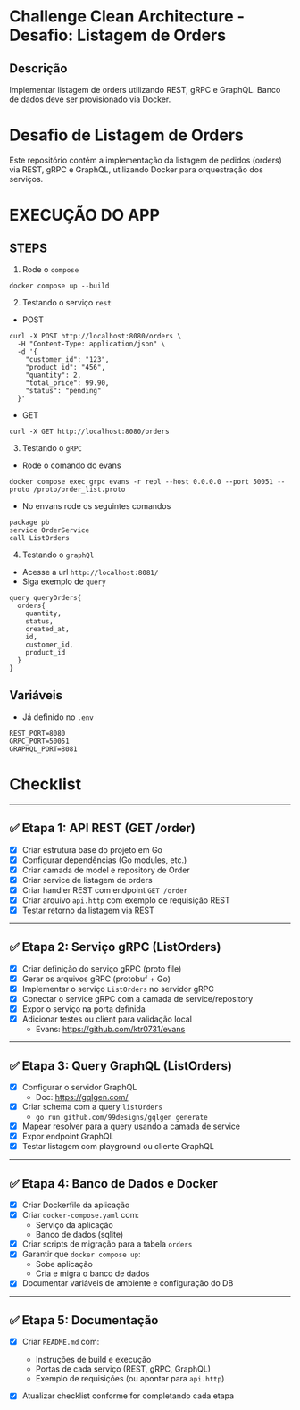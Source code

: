 # Challenge Clean Architecture - Desafio: Listagem de Orders

## Descrição
Implementar listagem de orders utilizando REST, gRPC e GraphQL. Banco de dados deve ser provisionado via Docker. 

# Desafio de Listagem de Orders

Este repositório contém a implementação da listagem de pedidos (orders) via REST, gRPC e GraphQL, utilizando Docker para orquestração dos serviços.


# EXECUÇÃO DO APP

## STEPS

1. Rode o `compose`
~~~shell
docker compose up --build
~~~

2. Testando o serviço `rest`

- POST
~~~shell
curl -X POST http://localhost:8080/orders \
  -H "Content-Type: application/json" \
  -d '{
    "customer_id": "123",
    "product_id": "456",
    "quantity": 2,
    "total_price": 99.90,
    "status": "pending"
  }'
~~~

- GET
~~~shell
curl -X GET http://localhost:8080/orders
~~~

3. Testando o `gRPC`

- Rode o comando do evans
~~~shell
docker compose exec grpc evans -r repl --host 0.0.0.0 --port 50051 --proto /proto/order_list.proto
~~~

- No envans rode os seguintes comandos
~~~shell
package pb
service OrderService
call ListOrders
~~~

4. Testando o `graphQl`

- Acesse a url `http://localhost:8081/`
- Siga exemplo de `query`
~~~shell
query queryOrders{
  orders{
    quantity,
    status,
    created_at,
    id,
    customer_id,
    product_id
  }
}
~~~

## Variáveis 

- Já definido no `.env`
~~~
REST_PORT=8080
GRPC_PORT=50051
GRAPHQL_PORT=8081
~~~

# Checklist
---

## ✅ Etapa 1: API REST (GET /order)

- [X] Criar estrutura base do projeto em Go
- [X] Configurar dependências (Go modules, etc.)
- [X] Criar camada de model e repository de Order
- [X] Criar service de listagem de orders
- [X] Criar handler REST com endpoint `GET /order`
- [X] Criar arquivo `api.http` com exemplo de requisição REST
- [X] Testar retorno da listagem via REST

---

## ✅ Etapa 2: Serviço gRPC (ListOrders)

- [X] Criar definição do serviço gRPC (proto file)
- [X] Gerar os arquivos gRPC (protobuf + Go)
- [X] Implementar o serviço `ListOrders` no servidor gRPC
- [X] Conectar o service gRPC com a camada de service/repository
- [X] Expor o serviço na porta definida
- [X] Adicionar testes ou client para validação local
  - Evans: https://github.com/ktr0731/evans

---

## ✅ Etapa 3: Query GraphQL (ListOrders)

- [X] Configurar o servidor GraphQL
  - Doc: https://gqlgen.com/
- [X] Criar schema com a query `listOrders`
  - `go run github.com/99designs/gqlgen generate`
- [X] Mapear resolver para a query usando a camada de service
- [X] Expor endpoint GraphQL
- [X] Testar listagem com playground ou cliente GraphQL

---

## ✅ Etapa 4: Banco de Dados e Docker

- [X] Criar Dockerfile da aplicação
- [X] Criar `docker-compose.yaml` com:
  - Serviço da aplicação
  - Banco de dados (sqlite)
- [X] Criar scripts de migração para a tabela `orders`
- [X] Garantir que `docker compose up`:
  - Sobe aplicação
  - Cria e migra o banco de dados
- [X] Documentar variáveis de ambiente e configuração do DB

---

## ✅ Etapa 5: Documentação

- [X] Criar `README.md` com:
  - Instruções de build e execução
  - Portas de cada serviço (REST, gRPC, GraphQL)
  - Exemplo de requisições (ou apontar para `api.http`)
- [X] Atualizar checklist conforme for completando cada etapa

